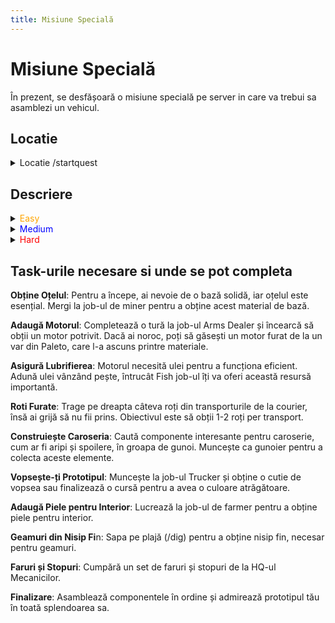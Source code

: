 ```yaml
---
title: Misiune Specială
---
```


# Misiune Specială


În prezent, se desfășoară o misiune specială pe server in care va trebui sa asamblezi un vehicul.


## Locatie
<details class="details custom-block">
    <summary>Locatie /startquest</summary>
    <p>![startquest](https://i.imgur.com/6rG31iA.png)</p>
</details>

## Descriere

<details class="details custom-block">
    <summary><span style="color:orange">Easy</span></summary>
    <ul class="description">
        <li>- Intre <code>5.000.000$</code> si <code>10.000.000$</code></li>
        <li>- B-Points intre 200 si 300</li>
        <li>- Puncte premium între 10 și 15</li>
        <li>- 100 de GiftPoints</li>
    </ul>
</details>

<details class="details custom-block">
    <summary><span style="color:blue">Medium</span></summary>
    <ul class="description">
        <li>- Intre <code>13.000.000$</code> si <code>25.000.000$</code></li>
        <li>- B-Points intre 350 si 550</li>
        <li>- Puncte premium între 15 și 33</li>
        <li>- 200 de GiftPoints</li>
        <li>- Sansa 2% pentru un shard Maseratti Levante</li>
    </ul>
</details>

<details class="details custom-block">
    <summary><span style="color:red">Hard</span></summary>
    <ul class="description">
        <li>- Intre <code>25.000.000$</code> si <code>44.000.000$</code></li>
        <li>- B-Points intre 500 si 1000</li>
        <li>- Puncte premium între 35 și 50</li>
        <li>- 300 de GiftPoints</li>
        <li>- Sansa 2% pentru un shard Brabus 63</li>
        <li>- Sansa 0.5% pentru un shard Dacia 1310</li>
    </ul>
</details>

## Task-urile necesare si unde se pot completa

**Obține Oțelul**: Pentru a începe, ai nevoie de o bază solidă, iar oțelul este esențial. Mergi la job-ul de miner pentru a obține acest material de bază.

**Adaugă Motorul**: Completează o tură la job-ul Arms Dealer și încearcă să obții un motor potrivit. Dacă ai noroc, poți să găsești un motor furat de la un var din Paleto, care l-a ascuns printre materiale.

**Asigură Lubrifierea**: Motorul necesită ulei pentru a funcționa eficient. Adună ulei vânzând pește, întrucât Fish job-ul îți va oferi această resursă importantă.

**Roti Furate**: Trage pe dreapta câteva roți din transporturile de la courier, însă ai grijă să nu fii prins. Obiectivul este să obții 1-2 roți per transport.

**Construiește Caroseria**: Caută componente interesante pentru caroserie, cum ar fi aripi și spoilere, în groapa de gunoi. Muncește ca gunoier pentru a colecta aceste elemente.

**Vopsește-ți Prototipul**: Muncește la job-ul Trucker și obține o cutie de vopsea sau finalizează o cursă pentru a avea o culoare atrăgătoare.

**Adaugă Piele pentru Interior**: Lucrează la job-ul de farmer pentru a obține piele pentru interior.

**Geamuri din Nisip Fi**n: Sapa pe plajă (/dig) pentru a obține nisip fin, necesar pentru geamuri.

**Faruri și Stopuri**: Cumpără un set de faruri și stopuri de la HQ-ul Mecanicilor.

**Finalizare**: Asamblează componentele în ordine și admirează prototipul tău în toată splendoarea sa.
